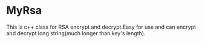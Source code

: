 # MyRsa
This is c++ class for RSA encrypt and decrypt.Easy for use and can encrypt and decrypt long string(much longer than key's length).
